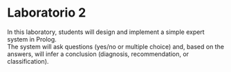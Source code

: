 # Laboratorio 2
In this laboratory, students will design and implement a simple expert system in Prolog.  
The system will ask questions (yes/no or multiple choice) and, based on the answers, will infer a conclusion (diagnosis, recommendation, or classification).
